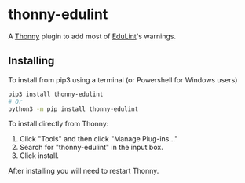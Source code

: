 # thonny-edulint
A [Thonny](https://github.com/thonny/thonny) plugin to add most of [EduLint](https://github.com/GiraffeReversed/edulint)'s warnings.

## Installing
To install from pip3 using a terminal (or Powershell for Windows users)
```bash
pip3 install thonny-edulint
# Or
python3 -m pip install thonny-edulint
```

To install directly from Thonny:
1. Click "Tools" and then click "Manage Plug-ins..."
2. Search for "thonny-edulint" in the input box.
3. Click install.

After installing you will need to restart Thonny.
